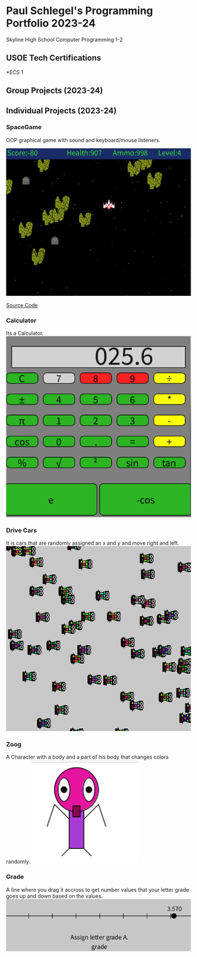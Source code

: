 # Paul Schlegel's Programming Portfolio 2023-24
Skyline High School Computer Programming 1-2

## USOE Tech Certifications
*ECS 1


## Group Projects (2023-24)

## Individual Projects (2023-24)

### SpaceGame
OOP graphical game with sound and keyboard/mouse listeners.

![Gameplay](https://github.com/jakelikebeans/programmingportfolio/blob/main/images/SG1.png?raw=true)

[Source Code]()

### Calculator
Its a Calculator.
![Gameplay](https://github.com/jakelikebeans/programmingportfolio/blob/main/images/Calculator.png?raw=true)

### Drive Cars
It is cars that are randomly assigned an x and y and move right and left.
![Gameplay](https://github.com/jakelikebeans/programmingportfolio/blob/main/images/Drive%20Cars%202.png?raw=true)

### Zoog
A Character with a body and a part of his body that changes colors randomly. 
![Gameplay](https://github.com/jakelikebeans/programmingportfolio/blob/main/images/Zoog.png?raw=true)

### Grade
A line where you drag it accross to get number values that your letter grade goes up and down based on the values.
![Gameplay](https://github.com/jakelikebeans/programmingportfolio/blob/main/images/Grade.png?raw=true)

